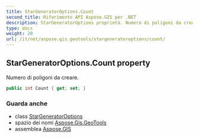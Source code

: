 ```yaml
---
title: StarGeneratorOptions.Count
second_title: Riferimento API Aspose.GIS per .NET
description: StarGeneratorOptions proprietà. Numero di poligoni da creare.
type: docs
weight: 20
url: /it/net/aspose.gis.geotools/stargeneratoroptions/count/
---
```

## StarGeneratorOptions.Count property

Numero di poligoni da creare.

```csharp
public int Count { get; set; }
```

### Guarda anche

* class [StarGeneratorOptions](../)
* spazio dei nomi [Aspose.Gis.GeoTools](../../stargeneratoroptions/)
* assemblea [Aspose.GIS](../../../)


